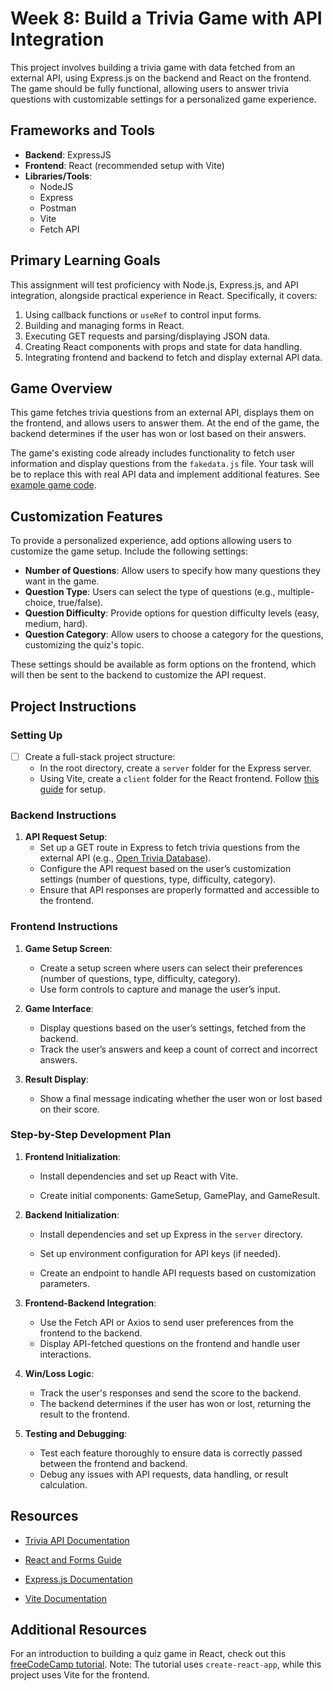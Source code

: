 # Week 8: Build a Trivia Game with API Integration

This project involves building a trivia game with data fetched from an external API, using Express.js on the backend and React on the frontend. The game should be fully functional, allowing users to answer trivia questions with customizable settings for a personalized game experience.

## Frameworks and Tools

- **Backend**: ExpressJS
- **Frontend**: React (recommended setup with Vite)
- **Libraries/Tools**:
  - NodeJS
  - Express
  - Postman
  - Vite
  - Fetch API

## Primary Learning Goals

This assignment will test proficiency with Node.js, Express.js, and API integration, alongside practical experience in React. Specifically, it covers:

1. Using callback functions or `useRef` to control input forms.
2. Building and managing forms in React.
3. Executing GET requests and parsing/displaying JSON data.
4. Creating React components with props and state for data handling.
5. Integrating frontend and backend to fetch and display external API data.

## Game Overview

This game fetches trivia questions from an external API, displays them on the frontend, and allows users to answer them. At the end of the game, the backend determines if the user has won or lost based on their answers.

The game's existing code already includes functionality to fetch user information and display questions from the `fakedata.js` file. Your task will be to replace this with real API data and implement additional features. See [example game code](https://github.com/Yosolita1978/week8Game).

## Customization Features

To provide a personalized experience, add options allowing users to customize the game setup. Include the following settings:

- **Number of Questions**: Allow users to specify how many questions they want in the game.
- **Question Type**: Users can select the type of questions (e.g., multiple-choice, true/false).
- **Question Difficulty**: Provide options for question difficulty levels (easy, medium, hard).
- **Question Category**: Allow users to choose a category for the questions, customizing the quiz's topic.

These settings should be available as form options on the frontend, which will then be sent to the backend to customize the API request.

## Project Instructions

### Setting Up

- [ ] Create a full-stack project structure:
   - In the root directory, create a `server` folder for the Express server.
   - Using Vite, create a `client` folder for the React frontend. Follow [this guide](https://github.com/Techtonica/curriculum/blob/main/react-js/react-local-vite.md) for setup.

### Backend Instructions

1. **API Request Setup**:
   - Set up a GET route in Express to fetch trivia questions from the external API (e.g., [Open Trivia Database](https://opentdb.com/api_config.php)).
   - Configure the API request based on the user’s customization settings (number of questions, type, difficulty, category).
   - Ensure that API responses are properly formatted and accessible to the frontend.

### Frontend Instructions

1. **Game Setup Screen**:

   - Create a setup screen where users can select their preferences (number of questions, type, difficulty, category).
   - Use form controls to capture and manage the user’s input.

2. **Game Interface**:

   - Display questions based on the user’s settings, fetched from the backend.
   - Track the user’s answers and keep a count of correct and incorrect answers.

3. **Result Display**:
   - Show a final message indicating whether the user won or lost based on their score.

### Step-by-Step Development Plan

1. **Frontend Initialization**:

   - Install dependencies and set up React with Vite.

   - Create initial components: GameSetup, GamePlay, and GameResult.

2. **Backend Initialization**:

   - Install dependencies and set up Express in the `server` directory.

   - Set up environment configuration for API keys (if needed).
   - Create an endpoint to handle API requests based on customization parameters.

3. **Frontend-Backend Integration**:

   - Use the Fetch API or Axios to send user preferences from the frontend to the backend.
   - Display API-fetched questions on the frontend and handle user interactions.

4. **Win/Loss Logic**:

   - Track the user's responses and send the score to the backend.
   - The backend determines if the user has won or lost, returning the result to the frontend.

5. **Testing and Debugging**:
   - Test each feature thoroughly to ensure data is correctly passed between the frontend and backend.
   - Debug any issues with API requests, data handling, or result calculation.

## Resources

- [Trivia API Documentation](https://opentdb.com/api_config.php)
- [React and Forms Guide](https://reactjs.org/docs/forms.html)

- [Express.js Documentation](https://expressjs.com/)
- [Vite Documentation](https://vitejs.dev/)

## Additional Resources

For an introduction to building a quiz game in React, check out this [freeCodeCamp tutorial](https://www.freecodecamp.org/news/how-to-build-a-quiz-app-using-react/). Note: The tutorial uses `create-react-app`, while this project uses Vite for the frontend.

